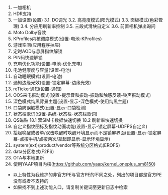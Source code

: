 1. 一加相机
2. HDR支持
3. 一加设置(设置)
  3.1. DC调光
  3.2. 高亮度模式(阳光模式)
  3.3. 面板模式(色彩管理)
  3.4. 分应用刷新率控制
  3.5. 三段式滑块自定义
  3.6. 前置相机弹出询问
4. Moto Dolby音效
5. KProfiles内核调度模式(设置-电池-KProfiles)
6. 游戏空间(应用程序抽屉)
7. 定时AOD与息屏指纹解锁
8. PIN码快速解锁
9. 充电优化功能(设置-电池-优化充电)
10. 电池健康度与容量(设置-电池)
11. 自动睡眠模式(设置-电池)
12. 通知边缘光效(设置-锁定屏幕-边缘光效)
13. reTicker通知(设置-通知)
14. OOS来电振动模式(设置-提示音和振动-振动和触感反馈-铃声振动模式)
15. 深色模式纯黑背景主题(设置-显示-深色模式-使用纯黑主题)
16. 口袋防误触模式(设置-显示-口袋检测)
17. 状态栏歌词(设置-系统-状态栏-状态栏歌词)
18. QS磁贴
   18.1 双SIM卡数据快速切换
   18.2 刷新率快速切换
19. 自定义指纹图标及指纹动画功能(设置-显示-锁定屏幕-UDFPS自定义)
20. 拾起唤醒或者单/双击唤醒时唤醒环境显示而不是锁屏界面(设置-显示-锁定屏幕-点按手机/点按两次/拿起即显示-显示环境显示)
21. system(ext)/product/vendor等系统分区格式(EROFS)
22. data分区格式(F2FS)
23. OTA与本地更新
24. 使用YAAP项目内核(https://github.com/yaap/kernel_oneplus_sm8150)

* 以上特性为我维护的非官方PE与官方PE的不同之处，列出的项目都是官方PE没有或者不支持的
* 如果找不到上述功能入口，请复制关键词至更新日志中检索
